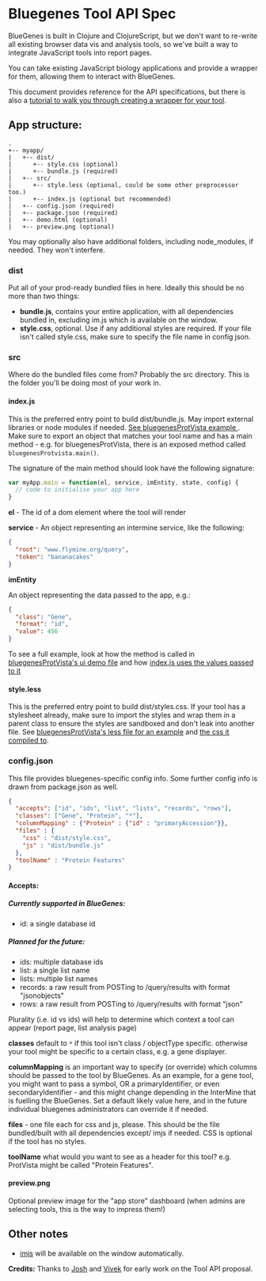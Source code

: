 # Bluegenes Tool API Spec

BlueGenes is built in Clojure and ClojureScript, but we don't want to re-write all existing browser data vis and analysis tools, so we've built a way to integrate JavaScript tools into report pages.

You can take existing JavaScript biology applications and provide a wrapper for them, allowing them to interact with BlueGenes.

This document provides reference for the API specifications, but there is also a [tutorial to walk you through creating a wrapper for your tool](tool-api-tutorial.md).

## App structure:

```
.
+-- myapp/
|   +-- dist/
|      +-- style.css (optional)
|      +-- bundle.js (required)
|   +-- src/
|      +-- style.less (optional, could be some other preprocessor too.)
|      +-- index.js (optional but recommended)
|   +-- config.json (required)
|   +-- package.json (required)
|   +-- demo.html (optional)
|   +-- preview.png (optional)
```

You may optionally also have additional folders, including node_modules, if needed. They won't interfere.


### dist

Put all of your prod-ready bundled files in here. Ideally this should be no more than two things:

- **bundle.js**, contains your entire application, with all dependencies bundled in, excluding im.js which is available on the window.
- **style.css**, optional. Use if any additional styles are required. If your file isn't called style.css, make sure to specify the file name in config json.

### src

Where do the bundled files come from? Probably the src directory. This is the folder you'll be doing most of your work in.

#### index.js

This is the preferred entry point to build dist/bundle.js. May import external libraries or node modules if needed. [See bluegenesProtVista example ](https://github.com/intermine/bluegenesProtVista/tree/master/src). Make sure to export an object that matches your tool name and has a main method - e.g. for bluegenesProtVista, there is an exposed method called `bluegenesProtvista.main()`.

The signature of the main method should look have the following signature:

```javascript
var myApp.main = function(el, service, imEntity, state, config) {
  // code to initialise your app here
}
```


**el** - The id of a dom element where the tool will render

**service** - An object representing an intermine service, like the following:

```json
{
  "root": "www.flymine.org/query",
  "token": "bananacakes"
}
```

**imEntity**

An object representing the data passed to the app, e.g.:

```json
{
  "class": "Gene",
  "format": "id",
  "value": 456
}
```

To see a full example, look at how the method is called in [bluegenesProtVista's ui demo file](https://github.com/intermine/bluegenesProtVista/blob/master/demo.html) and how [index.js uses the values passed to it](https://github.com/intermine/bluegenesProtVista/blob/master/src/index.js)

#### style.less
This is the preferred entry point to build dist/styles.css.  If your tool has a stylesheet already, make sure to import the styles and wrap them in a parent class to ensure the styles are sandboxed and don't leak into another file. See [bluegenesProtVista's less file for an example](https://github.com/intermine/bluegenesProtVista/blob/master/src/style.less) and [the css it compiled to](https://github.com/intermine/bluegenesProtVista/blob/master/dist/style.css).

### config.json

This file provides bluegenes-specific config info. Some further config info is drawn from package.json as well.

```json
{
  "accepts": ["id", "ids", "list", "lists", "records", "rows"],
  "classes": ["Gene", "Protein", "*"],
  "columnMapping" : {"Protein" : {"id" : "primaryAccession"}},
  "files" : {
    "css" : "dist/style.css",
    "js" : "dist/bundle.js"
  },
  "toolName" : "Protein Features"
}
```
#### Accepts:

##### Currently supported in BlueGenes:
* id: a single database id  

##### Planned for the future:

* ids: multiple database ids  
* list: a single list name  
* lists: multiple list names  
* records: a raw result from POSTing to /query/results with format "jsonobjects"  
* rows: a raw result from POSTing to /query/results with format "json"  

Plurality (i.e. id vs ids) will help to determine which context a tool can appear (report page, list analysis page)

**classes** default to `*` if this tool isn't class / objectType specific. otherwise your tool might be specific to a certain class, e.g. a gene displayer.

**columnMapping** is an important way to specify (or override) which columns should be passed to the tool by BlueGenes. As an example, for a gene tool, you might want to pass a symbol, OR a primaryIdentifier, or even secondaryIdentifier - and this might change depending in the InterMine that is fuelling the BlueGenes. Set a default likely value here, and in the future individual bluegenes administrators can override it if needed.


**files** - one file each for css and js, please. This should be the file bundled/built with all dependencies except/ imjs if needed. CSS is optional if the tool has no styles.

**toolName** what would you want to see as a header for this tool? e.g. ProtVista might be called "Protein Features".


#### preview.png

Optional preview image for the "app store" dashboard (when admins are selecting tools, this is the way to impress them!)

## Other notes
* [imjs](https://www.npmjs.com/package/imjs) will be available on the window automatically.

**Credits:** Thanks to [Josh](https://gist.github.com/joshkh/76091f1182d425934c1c5dbe2644d23a) and [Vivek](https://gist.github.com/vivekkrish/2e5e4128efbbf2014c194aae6b83d245) for early work on the Tool API proposal.
